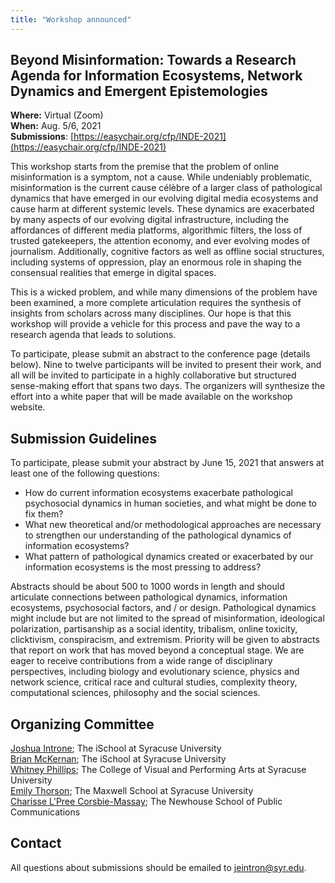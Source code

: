 ```yaml
---
title: "Workshop announced"
---
```


## Beyond Misinformation: Towards a Research Agenda for Information Ecosystems, Network Dynamics and Emergent Epistemologies


**Where:** Virtual (Zoom)  
**When:** Aug. 5/6, 2021  
**Submissions**: [https://easychair.org/cfp/INDE-2021](https://easychair.org/cfp/INDE-2021)  

This workshop starts from the premise that the problem of online misinformation is a symptom, not a cause. While undeniably problematic, misinformation is the current cause célèbre of a larger class of pathological dynamics that have emerged in our evolving digital media ecosystems and cause harm at different systemic levels. These dynamics are exacerbated by many aspects of our evolving digital infrastructure, including the affordances of different media platforms, algorithmic filters, the loss of trusted gatekeepers, the attention economy, and ever evolving modes of journalism. Additionally, cognitive factors as well as offline social structures, including systems of oppression, play an enormous role in shaping the consensual realities that emerge in digital spaces.    

This is a wicked problem, and while many dimensions of the problem have been examined, a more complete articulation requires the synthesis of insights from scholars across many disciplines. Our hope is that this workshop will provide a vehicle for this process and pave the way to a research agenda that leads to solutions.

To participate, please submit an abstract to the conference page (details below). Nine to twelve participants will be invited to present their work, and all will be invited to participate in a highly collaborative but structured sense-making effort that spans two days. The organizers will synthesize the effort into a white paper that will be made available on the workshop website.

## Submission Guidelines
To participate, please submit your abstract by June 15, 2021 that answers at least one of the following questions:

- How do current information ecosystems exacerbate pathological psychosocial dynamics in human societies, and what might be done to fix them?
- What new theoretical and/or methodological approaches are necessary to strengthen our understanding of the pathological dynamics of information ecosystems?
- What pattern of pathological dynamics created or exacerbated by our information ecosystems is the most pressing to address?

Abstracts should be about 500 to 1000 words in length and should articulate connections between pathological dynamics, information ecosystems, psychosocial factors, and / or design. Pathological dynamics might include but are not limited to the spread of misinformation, ideological polarization, partisanship as a social identity,  tribalism, online toxicity, clicktivism, conspiracism, and extremism. Priority will be given to abstracts that report on work that has moved beyond a conceptual stage. We are eager to receive contributions from a wide range of disciplinary perspectives, including biology and evolutionary science, physics and network science, critical race and cultural studies, complexity theory, computational sciences, philosophy and the social sciences.

## Organizing Committee

[Joshua Introne](http://c4-lab.github.io/josh-introne/); The iSchool at Syracuse University  
[Brian McKernan](https://ischool.syr.edu/brian-mckernan/); The iSchool at Syracuse University  
[Whitney Phillips](https://vpa.syr.edu/people/whitney-phillips/); The College of Visual and Performing Arts at Syracuse University  
[Emily Thorson](https://www.maxwell.syr.edu/psc/Thorson,_Emily/); The Maxwell School at Syracuse University  
[Charisse L'Pree Corsbie-Massay](https://newhouse.syr.edu/people/charisse-lpree); The Newhouse School of Public Communications  

## Contact
All questions about submissions should be emailed to [jeintron@syr.edu](mailto:jeintron@syr.edu).
